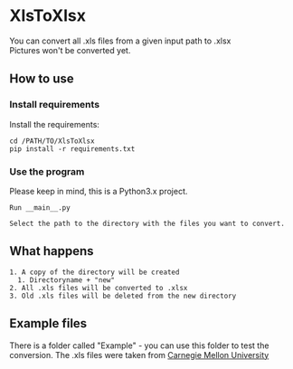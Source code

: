 # XlsToXlsx

You can convert all .xls files from a given input path to .xlsx
\
Pictures won't be converted yet.

## How to use

### Install requirements

Install the requirements:

    cd /PATH/TO/XlsToXlsx
    pip install -r requirements.txt

### Use the program

Please keep in mind, this is a Python3.x project. 

    Run __main__.py

    Select the path to the directory with the files you want to convert.


## What happens

    1. A copy of the directory will be created 
      1. Directoryname + "new"
    2. All .xls files will be converted to .xlsx
    3. Old .xls files will be deleted from the new directory

## Example files

There is a folder called "Example" - you can use this folder to test the conversion.
The .xls files were taken from [Carnegie Mellon University](https://www.cmu.edu/blackboard/files/evaluate/tests-example.xls)